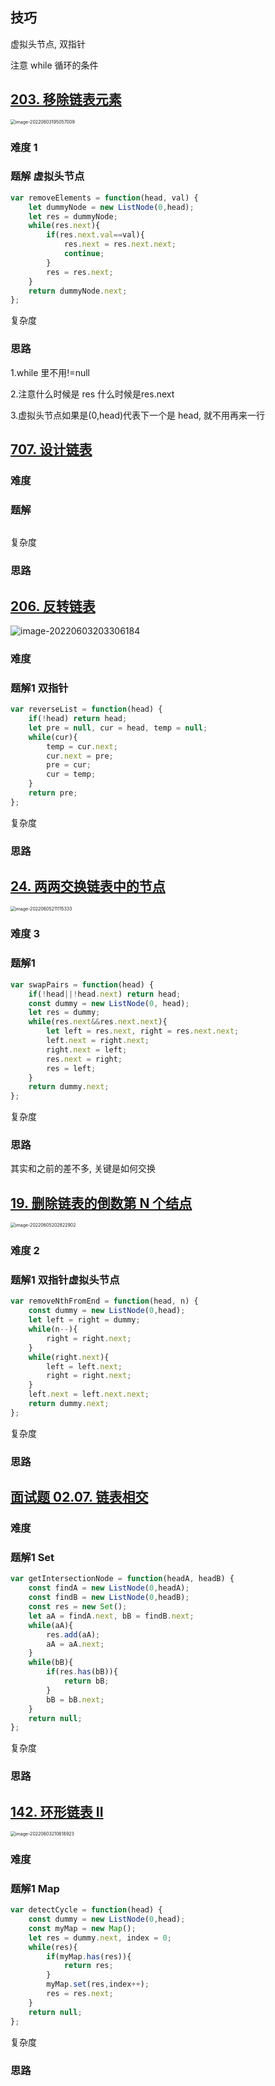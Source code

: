 ## 技巧

虚拟头节点, 双指针

注意 while 循环的条件

## [203. 移除链表元素](https://leetcode.cn/problems/remove-linked-list-elements/)

<img src="https://wuzhi-img.oss-cn-shanghai.aliyuncs.com/img/image-20220603195057009.png" alt="image-20220603195057009" style="zoom:50%;" />

### 难度 1

### 题解 虚拟头节点

```js
var removeElements = function(head, val) {
    let dummyNode = new ListNode(0,head);
    let res = dummyNode;
    while(res.next){
        if(res.next.val==val){
            res.next = res.next.next;
            continue;
        }
        res = res.next;
    }
    return dummyNode.next;
};
```

复杂度

### 思路

1.while 里不用!=null

2.注意什么时候是 res 什么时候是res.next

3.虚拟头节点如果是(0,head)代表下一个是 head, 就不用再来一行

## [707. 设计链表](https://leetcode.cn/problems/design-linked-list/)



### 难度

### 题解

```js

```

复杂度

### 思路



## [206. 反转链表](https://leetcode.cn/problems/reverse-linked-list/)

![image-20220603203306184](https://wuzhi-img.oss-cn-shanghai.aliyuncs.com/img/image-20220603203306184.png)

### 难度

### 题解1 双指针

```js
var reverseList = function(head) {
    if(!head) return head;
    let pre = null, cur = head, temp = null;
    while(cur){
        temp = cur.next;
        cur.next = pre;
        pre = cur;
        cur = temp;
    }
    return pre;
};
```

复杂度

### 思路



## [24. 两两交换链表中的节点](https://leetcode.cn/problems/swap-nodes-in-pairs/)

<img src="/Users/yezhengrong/Library/Application%20Support/typora-user-images/image-20220605211115333.png" alt="image-20220605211115333" style="zoom:50%;" />

### 难度 3

### 题解1 

```js
var swapPairs = function(head) {
    if(!head||!head.next) return head; 
    const dummy = new ListNode(0, head);
    let res = dummy;
    while(res.next&&res.next.next){
        let left = res.next, right = res.next.next;
        left.next = right.next;
        right.next = left;
        res.next = right;
        res = left;
    }
    return dummy.next;
};
```

复杂度

### 思路

其实和之前的差不多, 关键是如何交换

## [19. 删除链表的倒数第 N 个结点](https://leetcode.cn/problems/remove-nth-node-from-end-of-list/)

<img src="https://wuzhi-img.oss-cn-shanghai.aliyuncs.com/img/image-20220605202822902.png" alt="image-20220605202822902" style="zoom:50%;" />

### 难度 2

### 题解1 双指针虚拟头节点

```js
var removeNthFromEnd = function(head, n) {
    const dummy = new ListNode(0,head);
    let left = right = dummy;
    while(n--){
        right = right.next;
    }
    while(right.next){
        left = left.next;
        right = right.next;
    }
    left.next = left.next.next;
    return dummy.next;
};
```

复杂度

### 思路



## [面试题 02.07. 链表相交](https://leetcode.cn/problems/intersection-of-two-linked-lists-lcci/)



### 难度

### 题解1 Set

```js
var getIntersectionNode = function(headA, headB) {
    const findA = new ListNode(0,headA);
    const findB = new ListNode(0,headB);
    const res = new Set();
    let aA = findA.next, bB = findB.next;
    while(aA){
        res.add(aA);
        aA = aA.next;
    }
    while(bB){
        if(res.has(bB)){
            return bB;
        }
        bB = bB.next;
    }
    return null;
};
```

复杂度

### 思路



## [142. 环形链表 II](https://leetcode.cn/problems/linked-list-cycle-ii/)

<img src="https://wuzhi-img.oss-cn-shanghai.aliyuncs.com/img/image-20220603210618923.png" alt="image-20220603210618923" style="zoom:50%;" />

### 难度

### 题解1 Map

```js
var detectCycle = function(head) {
    const dummy = new ListNode(0,head);
    const myMap = new Map();
    let res = dummy.next, index = 0;
    while(res){
        if(myMap.has(res)){
            return res;
        }
        myMap.set(res,index++);
        res = res.next;
    }
    return null;
};
```

复杂度

### 思路

